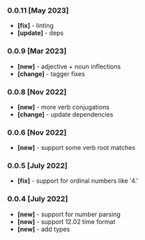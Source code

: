 ### 0.0.11 [May 2023]
- **[fix]** - linting
- **[update]** - deps

### 0.0.9 [Mar 2023]
- **[new]** - adjective + noun inflections
- **[change]** - tagger fixes

### 0.0.8 [Nov 2022]
- **[new]** - more verb conjugations
- **[change]** - update dependencies

### 0.0.6 [Nov 2022]
- **[new]** - support some verb root matches

### 0.0.5 [July 2022]
- **[fix]** - support for ordinal numbers like '4.' 

### 0.0.4 [July 2022]
- **[new]** - support for number parsing
- **[new]** - support 12.02 time format
- **[new]** - add types